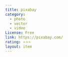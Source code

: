 ```yaml
---
title: pixabay
category:
  - photo
  - vector
  - video
License: Free
link: https://pixabay.com/
rating: ⭐⭐⭐
layout: item
---
```

